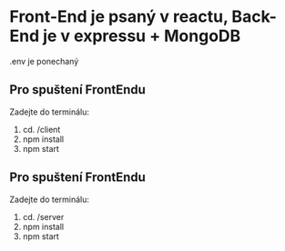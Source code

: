 # Front-End je psaný v reactu, Back-End je v expressu + MongoDB
.env je ponechaný

## Pro spuštení FrontEndu
Zadejte do terminálu:
1. cd. /client
2. npm install
3. npm start

## Pro spuštení FrontEndu
Zadejte do terminálu:
1. cd. /server
2. npm install
3. npm start